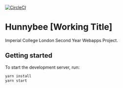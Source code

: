 [![CircleCI](https://circleci.com/gh/sonjoonho/hunnybee.svg?style=svg&circle-token=097ab8189c6835ed15a8fdeda074db0ef2f8cf5f)](https://circleci.com/gh/sonjoonho/hunnybee)

# Hunnybee [Working Title]
Imperial College London Second Year Webapps Project.

## Getting started

To start the development server, run:

```bash
yarn install
yarn start
```

